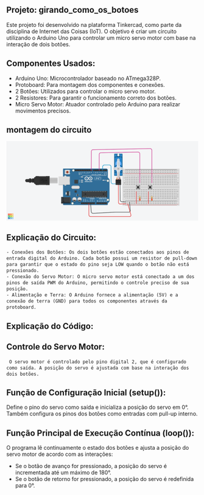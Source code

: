 ## Projeto: girando_como_os_botoes
Este projeto foi desenvolvido na plataforma Tinkercad, como parte da disciplina de Internet das Coisas (IoT). 
O objetivo é criar um circuito utilizando o Arduino Uno para controlar um micro servo motor com base na interação de dois botões.
## Componentes Usados:
  -  Arduino Uno: Microcontrolador baseado no ATmega328P.
  -  Protoboard: Para montagem dos componentes e conexões.
  -  2 Botões: Utilizados para controlar o micro servo motor.
  -  2 Resistores: Para garantir o funcionamento correto dos botões.
  -  Micro Servo Motor: Atuador controlado pelo Arduino para realizar movimentos precisos.
## montagem do circuito
![imagem do circuito](girando_como_os_botoes.png) 
## Explicação do Circuito:
    - Conexões dos Botões: Os dois botões estão conectados aos pinos de entrada digital do Arduino. Cada botão possui um resistor de pull-down para garantir que o estado do pino seja LOW quando o botão não está pressionado.
    - Conexão do Servo Motor: O micro servo motor está conectado a um dos pinos de saída PWM do Arduino, permitindo o controle preciso de sua posição.
    - Alimentação e Terra: O Arduino fornece a alimentação (5V) e a conexão de terra (GND) para todos os componentes através da protoboard.
## Explicação do Código:

## Controle do Servo Motor:
     O servo motor é controlado pelo pino digital 2, que é configurado como saída. A posição do servo é ajustada com base na interação dos dois botões.

## Função de Configuração Inicial (setup()):
   Define o pino do servo como saída e inicializa a posição do servo em 0°. Também configura os pinos dos botões como entradas com pull-up interno.

## Função Principal de Execução Contínua (loop()):
  O programa lê continuamente o estado dos botões e ajusta a posição do servo motor de acordo com as interações:
  - Se o botão de avanço for pressionado, a posição do servo é incrementada até um máximo de 180°.
  - Se o botão de retorno for pressionado, a posição do servo é redefinida para 0°.
